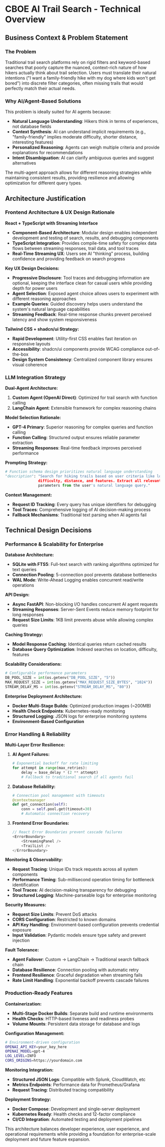 # CBOE AI Trail Search - Technical Overview

## Business Context & Problem Statement

### The Problem
Traditional trail search platforms rely on rigid filters and keyword-based searches that poorly capture the nuanced, context-rich nature of how hikers actually think about trail selection. Users must translate their natural intentions ("I want a family-friendly hike with my dog where kids won't get bored") into discrete filter categories, often missing trails that would perfectly match their actual needs.

### Why AI/Agent-Based Solutions
This problem is ideally suited for AI agents because:
- **Natural Language Understanding**: Hikers think in terms of experiences, not database fields
- **Context Synthesis**: AI can understand implicit requirements (e.g., "family-friendly" implies moderate difficulty, shorter distance, interesting features)
- **Personalized Reasoning**: Agents can weigh multiple criteria and provide explanations for recommendations
- **Intent Disambiguation**: AI can clarify ambiguous queries and suggest alternatives

The multi-agent approach allows for different reasoning strategies while maintaining consistent results, providing resilience and allowing optimization for different query types.

## Architecture Justification

### Frontend Architecture & UX Design Rationale

**React + TypeScript with Streaming Interface**
- **Component-Based Architecture**: Modular design enables independent development and testing of search, results, and debugging components
- **TypeScript Integration**: Provides compile-time safety for complex data flows between streaming responses, trail data, and tool traces
- **Real-Time Streaming UX**: Users see AI "thinking" process, building confidence and providing feedback on search progress

**Key UX Design Decisions:**
- **Progressive Disclosure**: Tool traces and debugging information are optional, keeping the interface clean for casual users while providing depth for power users
- **Agent Selection**: Exposed agent choice allows users to experiment with different reasoning approaches
- **Example Queries**: Guided discovery helps users understand the system's natural language capabilities
- **Streaming Feedback**: Real-time response chunks prevent perceived latency and show system responsiveness

**Tailwind CSS + shadcn/ui Strategy:**
- **Rapid Development**: Utility-first CSS enables fast iteration on responsive layouts
- **Accessibility**: shadcn/ui components provide WCAG compliance out-of-the-box
- **Design System Consistency**: Centralized component library ensures visual coherence

### LLM Integration Strategy

**Dual-Agent Architecture:**
1. **Custom Agent (OpenAI Direct)**: Optimized for trail search with function calling
2. **LangChain Agent**: Extensible framework for complex reasoning chains

**Model Selection Rationale:**
- **GPT-4 Primary**: Superior reasoning for complex queries and function calling
- **Function Calling**: Structured output ensures reliable parameter extraction
- **Streaming Responses**: Real-time feedback improves perceived performance

**Prompting Strategy:**
```python
# Function schema design prioritizes natural language understanding
"description": "Search for hiking trails based on user criteria like location, 
               difficulty, distance, and features. Extract all relevant 
               parameters from the user's natural language query."
```

**Context Management:**
- **Request ID Tracking**: Every query has unique identifiers for debugging
- **Tool Traces**: Comprehensive logging of AI decision-making process
- **Fallback Mechanisms**: Traditional text parsing when AI agents fail

## Technical Design Decisions

### Performance & Scalability for Enterprise

**Database Architecture:**
- **SQLite with FTS5**: Full-text search with ranking algorithms optimized for text queries
- **Connection Pooling**: 5-connection pool prevents database bottlenecks
- **WAL Mode**: Write-Ahead Logging enables concurrent read/write operations

**API Design:**
- **Async FastAPI**: Non-blocking I/O handles concurrent AI agent requests
- **Streaming Responses**: Server-Sent Events reduce memory footprint for long responses
- **Request Size Limits**: 1KB limit prevents abuse while allowing complex queries

**Caching Strategy:**
- **Model Response Caching**: Identical queries return cached results
- **Database Query Optimization**: Indexed searches on location, difficulty, features

**Scalability Considerations:**
```python
# Configurable performance parameters
DB_POOL_SIZE = int(os.getenv("DB_POOL_SIZE", "5"))
MAX_REQUEST_SIZE = int(os.getenv("MAX_REQUEST_SIZE_BYTES", "1024"))
STREAM_DELAY_MS = int(os.getenv("STREAM_DELAY_MS", "80"))
```

**Enterprise Deployment Architecture:**
- **Docker Multi-Stage Builds**: Optimized production images (~200MB)
- **Health Check Endpoints**: Kubernetes-ready monitoring
- **Structured Logging**: JSON logs for enterprise monitoring systems
- **Environment-Based Configuration**

### Error Handling & Reliability

**Multi-Layer Error Resilience:**

1. **AI Agent Failures:**
   ```python
   # Exponential backoff for rate limiting
   for attempt in range(max_retries):
       delay = base_delay * (2 ** attempt)
       # Fallback to traditional search if all agents fail
   ```

2. **Database Reliability:**
   ```python
   # Connection pool management with timeouts
   @contextmanager
   def get_connection(self):
       conn = self.pool.get(timeout=30)
       # Automatic connection recovery
   ```

3. **Frontend Error Boundaries:**
   ```typescript
   // React Error Boundaries prevent cascade failures
   <ErrorBoundary>
       <StreamingPanel />
       <TrailList />
   </ErrorBoundary>
   ```

**Monitoring & Observability:**
- **Request Tracing**: Unique IDs track requests across all system components
- **Performance Timing**: Sub-millisecond operation timing for bottleneck identification
- **Tool Traces**: AI decision-making transparency for debugging
- **Structured Logging**: Machine-parseable logs for enterprise monitoring

**Security Measures:**
- **Request Size Limits**: Prevent DoS attacks
- **CORS Configuration**: Restricted to known domains
- **API Key Handling**: Environment-based configuration prevents credential exposure
- **Input Validation**: Pydantic models ensure type safety and prevent injection

**Fault Tolerance:**
- **Agent Failover**: Custom → LangChain → Traditional search fallback chain
- **Database Resilience**: Connection pooling with automatic retry
- **Frontend Resilience**: Graceful degradation when streaming fails
- **Rate Limit Handling**: Exponential backoff prevents cascade failures

### Production-Ready Features

**Containerization:**
- **Multi-Stage Docker Builds**: Separate build and runtime environments
- **Health Checks**: HTTP-based liveness and readiness probes
- **Volume Mounts**: Persistent data storage for database and logs

**Configuration Management:**
```bash
# Environment-driven configuration
OPENAI_API_KEY=your_key_here
OPENAI_MODEL=gpt-4
LOG_LEVEL=INFO
CORS_ORIGINS=https://yourdomain.com
```

**Monitoring Integration:**
- **Structured JSON Logs**: Compatible with Splunk, CloudWatch, etc
- **Metrics Endpoints**: Performance data for Prometheus/Grafana
- **Request Tracing**: Distributed tracing compatibility

**Deployment Strategy:**
- **Docker Compose**: Development and single-server deployment
- **Kubernetes Ready**: Health checks and 12-factor compliance
- **CI/CD Integration**: Automated testing and deployment pipelines

This architecture balances developer experience, user experience, and operational requirements while providing a foundation for enterprise-scale deployment and future feature expansion.
